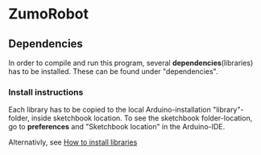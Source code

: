 # ZumoRobot

## Dependencies
In order to compile and run this program, several **dependencies**(libraries) has to be installed.
These can be found under "dependencies".

### Install instructions
Each library has to be copied to the local Arduino-installation "library"-folder, inside sketchbook location. To see the sketchbook folder-location, go to **preferences** and "Sketchbook location" in the Arduino-IDE.

Alternativly, see
[How to install libraries](https://www.arduino.cc/en/Guide/Libraries)